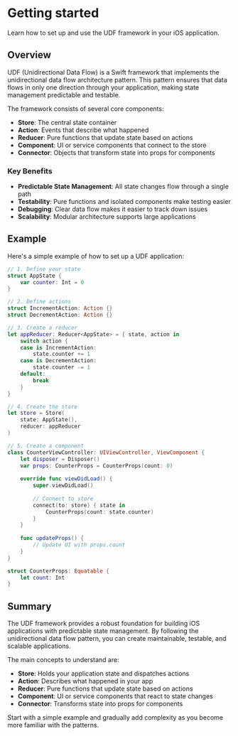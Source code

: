 # Getting started

Learn how to set up and use the UDF framework in your iOS application.

## Overview

UDF (Unidirectional Data Flow) is a Swift framework that implements the unidirectional data flow architecture pattern. This pattern ensures that data flows in only one direction through your application, making state management predictable and testable.

The framework consists of several core components:
- **Store**: The central state container
- **Action**: Events that describe what happened
- **Reducer**: Pure functions that update state based on actions
- **Component**: UI or service components that connect to the store
- **Connector**: Objects that transform state into props for components

### Key Benefits

- **Predictable State Management**: All state changes flow through a single path
- **Testability**: Pure functions and isolated components make testing easier
- **Debugging**: Clear data flow makes it easier to track down issues
- **Scalability**: Modular architecture supports large applications

## Example

Here's a simple example of how to set up a UDF application:

```swift
// 1. Define your state
struct AppState {
    var counter: Int = 0
}

// 2. Define actions
struct IncrementAction: Action {}
struct DecrementAction: Action {}

// 3. Create a reducer
let appReducer: Reducer<AppState> = { state, action in
    switch action {
    case is IncrementAction:
        state.counter += 1
    case is DecrementAction:
        state.counter -= 1
    default:
        break
    }
}

// 4. Create the store
let store = Store(
    state: AppState(),
    reducer: appReducer
)

// 5. Create a component
class CounterViewController: UIViewController, ViewComponent {
    let disposer = Disposer()
    var props: CounterProps = CounterProps(count: 0)
    
    override func viewDidLoad() {
        super.viewDidLoad()
        
        // Connect to store
        connect(to: store) { state in
            CounterProps(count: state.counter)
        }
    }
    
    func updateProps() {
        // Update UI with props.count
    }
}

struct CounterProps: Equatable {
    let count: Int
}
```

## Summary

The UDF framework provides a robust foundation for building iOS applications with predictable state management. By following the unidirectional data flow pattern, you can create maintainable, testable, and scalable applications.

The main concepts to understand are:
- **Store**: Holds your application state and dispatches actions
- **Action**: Describes what happened in your app
- **Reducer**: Pure functions that update state based on actions
- **Component**: UI or service components that react to state changes
- **Connector**: Transforms state into props for components

Start with a simple example and gradually add complexity as you become more familiar with the patterns.

